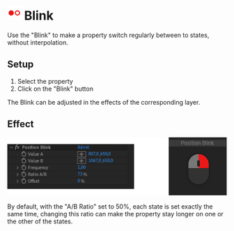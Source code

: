 # ![blink Icon](img\duik-icons\automation\blink-icon-r.png) Blink

Use the "Blink" to make a property switch regularly between to states, without interpolation.

## Setup

1. Select the property
2. Click on the "Blink" button

The Blink can be adjusted in the effects of the corresponding layer.

## Effect

![Blink effects example](img\duik-screenshots\S-Rigging\S-Rigging-Automations\Blink-effects-example.png)

By default, with the "A/B Ratio" set to 50%, each state is set exactly the same time, changing this ratio can make the property stay longer on one or the other of the states.
